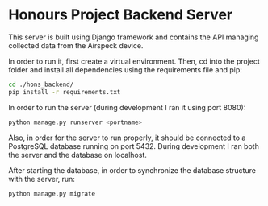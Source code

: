 # Honours Project Backend Server

This server is built using Django framework and contains the API managing collected data from the Airspeck device.

In order to run it, first create a virtual environment. Then, cd into the project folder and install all dependencies using the requirements file and pip:

```bash
cd ./hons_backend/
pip install -r requirements.txt
```

In order to run the server (during development I ran it using port 8080):

```bash
python manage.py runserver <portname>
```

Also, in order for the server to run properly, it should be connected to a PostgreSQL database running on port 5432. During development I ran both the server and the database on localhost.

After starting the database, in order to synchronize the database structure with the server, run: 

```bash
python manage.py migrate
```


